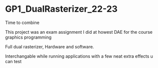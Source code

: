 # GP1_DualRasterizer_22-23
Time to combine

This project was an exam assignment I did at howest DAE for the course graphics programming

Full dual rasterizer, Hardware and software. 

Interchangable while running applications with a few neat extra effects u can test 
